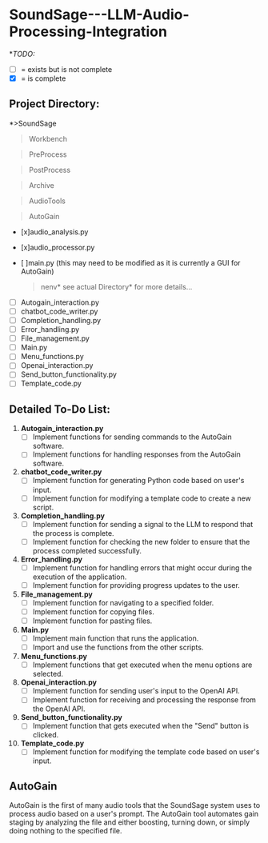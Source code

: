 # SoundSage---LLM-Audio-Processing-Integration
**TODO:*

- [ ] = exists but is not complete
- [x] = is complete

## Project Directory:

*>SoundSage 
 
 >Workbench

 >PreProcess

 >PostProcess

 >Archive

 >AudioTools

   >AutoGain

 - [x]audio_analysis.py

 - [x]audio_processor.py

 - [ ]main.py (this may need to be modified as it is currently a GUI for  AutoGain)

     >nenv* see actual Directory* for more details... 
      
- [ ] Autogain_interaction.py
- [ ] chatbot_code_writer.py
- [ ] Completion_handling.py
- [ ] Error_handling.py 
- [ ] File_management.py 
- [ ] Main.py
- [ ] Menu_functions.py 
- [ ] Openai_interaction.py 
- [ ] Send_button_functionality.py 
- [ ] Template_code.py

## Detailed To-Do List:

1. **Autogain_interaction.py**
    - [ ] Implement functions for sending commands to the AutoGain software.
    - [ ] Implement functions for handling responses from the AutoGain software.

2. **chatbot_code_writer.py**
    - [ ] Implement function for generating Python code based on user's input.
    - [ ] Implement function for modifying a template code to create a new script.

3. **Completion_handling.py**
    - [ ] Implement function for sending a signal to the LLM to respond that the process is complete.
    - [ ] Implement function for checking the new folder to ensure that the process completed successfully.

4. **Error_handling.py**
    - [ ] Implement function for handling errors that might occur during the execution of the application.
    - [ ] Implement function for providing progress updates to the user.

5. **File_management.py**
    - [ ] Implement function for navigating to a specified folder.
    - [ ] Implement function for copying files.
    - [ ] Implement function for pasting files.

6. **Main.py**
    - [ ] Implement main function that runs the application.
    - [ ] Import and use the functions from the other scripts.

7. **Menu_functions.py**
    - [ ] Implement functions that get executed when the menu options are selected.

8. **Openai_interaction.py**
    - [ ] Implement function for sending user's input to the OpenAI API.
    - [ ] Implement function for receiving and processing the response from the OpenAI API.

9. **Send_button_functionality.py**
    - [ ] Implement function that gets executed when the "Send" button is clicked.

10. **Template_code.py**
    - [ ] Implement function for modifying the template code based on user's input.

## AutoGain
AutoGain is the first of many audio tools that the SoundSage system uses to process audio based on a user's prompt. The AutoGain tool automates gain staging by analyzing the file and either boosting, turning down, or simply doing nothing to the specified file.


